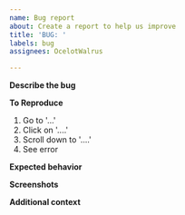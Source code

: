 ```yaml
---
name: Bug report
about: Create a report to help us improve
title: 'BUG: '
labels: bug
assignees: OcelotWalrus

---
```


<!--⚠️⚠️Do not delete text that are in brackets. It's here to help you and they will disappear when you will post the issue⚠️⚠️-->

**Describe the bug**
<Describe with the most words possible the bug that occurred.>

**To Reproduce**
<Write the steps to reproduce the behavior. You can add or delete existing steps.>
1. Go to '...'
2. Click on '....'
3. Scroll down to '....'
4. See error

**Expected behavior**
<!--Describe what was supposed to happen instead of what happened to you. If not, delete this part.-->

**Screenshots**
<!--Add at least 1 to 3 screenshots if possible. It will help to understand more your problem. Delete this part if you don't have any screenshots-->

**Additional context**
<!--You can add additional context if you want. If not, delete this part.-->
